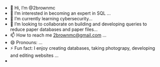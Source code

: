 - 👋 Hi, I’m @2brownmc
- 👀 I’m interested in becoming an expert in SQL ...
- 🌱 I’m currently learning cybersecurity...
- 💞️ I’m looking to collaborate on building and developing queries to reduce paper databases and paper files...
- 📫 How to reach me 2brownmc@gmail.com ...
- 😄 Pronouns: ...
- ⚡ Fun fact: I enjoy creating databases, taking photograpy, developing and editing websites ...
- 
<!---
2brownmc/2brownmc is a ✨ special ✨ repository because its `README.md` (this file) appears on your GitHub profile.
You can click the Preview link to take a look at your changes.
--->
